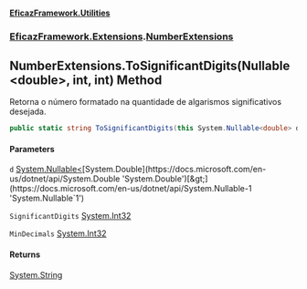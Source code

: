 #### [EficazFramework.Utilities](EficazFrameworkUtilities.md 'EficazFramework Utilities')
### [EficazFramework.Extensions](EficazFrameworkUtilities.md#EficazFramework_Extensions 'EficazFramework.Extensions').[NumberExtensions](NumberExtensions.md 'EficazFramework.Extensions.NumberExtensions')
## NumberExtensions.ToSignificantDigits(Nullable&lt;double&gt;, int, int) Method
Retorna o número formatado na quantidade de algarismos significativos desejada.  
```csharp
public static string ToSignificantDigits(this System.Nullable<double> d, int SignificantDigits, int MinDecimals=0);
```
#### Parameters
<a name='EficazFramework_Extensions_NumberExtensions_ToSignificantDigits(System_Nullable_double__int_int)_d'></a>
`d` [System.Nullable&lt;](https://docs.microsoft.com/en-us/dotnet/api/System.Nullable-1 'System.Nullable`1')[System.Double](https://docs.microsoft.com/en-us/dotnet/api/System.Double 'System.Double')[&gt;](https://docs.microsoft.com/en-us/dotnet/api/System.Nullable-1 'System.Nullable`1')  
  
<a name='EficazFramework_Extensions_NumberExtensions_ToSignificantDigits(System_Nullable_double__int_int)_SignificantDigits'></a>
`SignificantDigits` [System.Int32](https://docs.microsoft.com/en-us/dotnet/api/System.Int32 'System.Int32')  
  
<a name='EficazFramework_Extensions_NumberExtensions_ToSignificantDigits(System_Nullable_double__int_int)_MinDecimals'></a>
`MinDecimals` [System.Int32](https://docs.microsoft.com/en-us/dotnet/api/System.Int32 'System.Int32')  
  
#### Returns
[System.String](https://docs.microsoft.com/en-us/dotnet/api/System.String 'System.String')  
